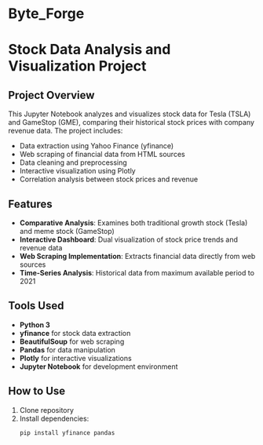 
# Byte_Forge
# Stock Data Analysis and Visualization Project

## Project Overview
This Jupyter Notebook analyzes and visualizes stock data for Tesla (TSLA) and GameStop (GME), comparing their historical stock prices with company revenue data. The project includes:
- Data extraction using Yahoo Finance (yfinance)
- Web scraping of financial data from HTML sources
- Data cleaning and preprocessing
- Interactive visualization using Plotly
- Correlation analysis between stock prices and revenue

## Features
- **Comparative Analysis**: Examines both traditional growth stock (Tesla) and meme stock (GameStop)
- **Interactive Dashboard**: Dual visualization of stock price trends and revenue data
- **Web Scraping Implementation**: Extracts financial data directly from web sources
- **Time-Series Analysis**: Historical data from maximum available period to 2021

## Tools Used
- **Python 3**
- **yfinance** for stock data extraction
- **BeautifulSoup** for web scraping
- **Pandas** for data manipulation
- **Plotly** for interactive visualizations
- **Jupyter Notebook** for development environment

## How to Use
1. Clone repository
2. Install dependencies:
   ```bash
   pip install yfinance pandas
